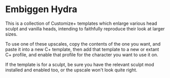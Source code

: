 # Embiggen Hydra

This is a collection of Customize+ templates which enlarge various head sculpt and vanilla heads, intending to faithfully reproduce their look at larger sizes.

To use one of these upscales, copy the contents of the one you want, and paste it into a new C+ template, then add that template to a new or extant C+ profile, and enable that profile for the character you want to use it on.

If the template is for a sculpt, be sure you have the relevant sculpt mod installed and enabled too, or the upscale won't look quite right.